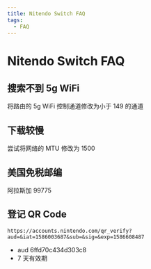 ```yaml
---
title: Nitendo Switch FAQ
tags:
  - FAQ
---
```


# Nitendo Switch FAQ

## 搜索不到 5g WiFi

将路由的 5g WiFi 控制通道修改为小于 149 的通道

## 下载较慢

尝试将网络的 MTU 修改为 1500

## 美国免税邮编

阿拉斯加 99775

## 登记 QR Code


```
https://accounts.nintendo.com/qr_verify?aud=&iat=1586003687&sub=&sig=&exp=1586608487
```

- aud 6ffd70c434d303c8
- 7 天有效期
